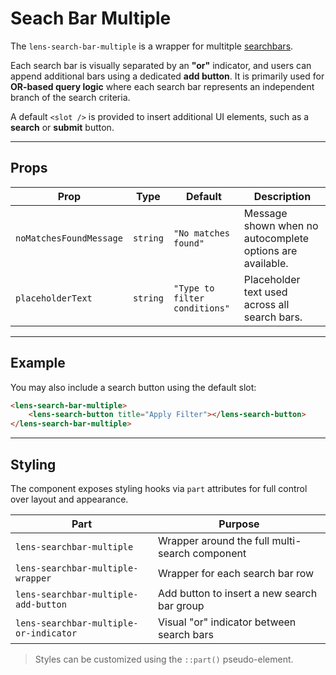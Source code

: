 # Seach Bar Multiple

The `lens-search-bar-multiple` is a wrapper for multitple [searchbars](./searchbar.md).

Each search bar is visually separated by an **"or"** indicator, and users can append additional bars using a dedicated **add button**. It is primarily used for **OR-based query logic** where each search bar represents an independent branch of the search criteria.

A default `<slot />` is provided to insert additional UI elements, such as a **search** or **submit** button.

---

## Props

| Prop                    | Type     | Default                       | Description                                               |
| ----------------------- | -------- | ----------------------------- | --------------------------------------------------------- |
| `noMatchesFoundMessage` | `string` | `"No matches found"`          | Message shown when no autocomplete options are available. |
| `placeholderText`       | `string` | `"Type to filter conditions"` | Placeholder text used across all search bars.             |

---

## Example

You may also include a search button using the default slot:

```html
<lens-search-bar-multiple>
    <lens-search-button title="Apply Filter"></lens-search-button>
</lens-search-bar-multiple>
```

---

## Styling

The component exposes styling hooks via `part` attributes for full control over layout and appearance.

| Part                                   | Purpose                                        |
| -------------------------------------- | ---------------------------------------------- |
| `lens-searchbar-multiple`              | Wrapper around the full multi-search component |
| `lens-searchbar-multiple-wrapper`      | Wrapper for each search bar row                |
| `lens-searchbar-multiple-add-button`   | Add button to insert a new search bar group    |
| `lens-searchbar-multiple-or-indicator` | Visual "or" indicator between search bars      |

> Styles can be customized using the `::part()` pseudo-element.
